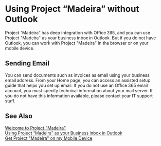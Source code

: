 <properties
	pageTitle="Using Project “Madeira” without Outlook | Project “Madeira”"
    description="Using Project “Madeira” without Outlook" 
	services="" 
	documentationCenter="Madeira"
	authors="edupont04"/>
# Using Project “Madeira” without Outlook
Project “Madeira” has deep integration with Office 365, and you can use Project "Madeira" as your business inbox in Outlook. But if you do not have Outlook, you can work with Project "Madeira" in the browser or on your mobile device.  

## Sending Email
You can send documents such as invoices as email using your business email address. From your Home page, you can access an assisted setup guide that helps you set up email. If you do not use an Office 365 email account, you must specify technical information about your mail server. If you do not have this information available, please contact your IT support staff.  


## See Also
[Welcome to Project "Madeira"](madeira-get-started.md)  
[Using Project “Madeira” as your Business Inbox in Outlook](madeira-outlook.md)  
[Get Project "Madeira" on my Mobile Device](install-mobile-app.md)  
